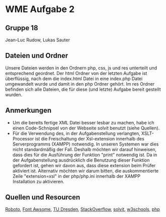 # WME Aufgabe 2

## Gruppe 18
Jean-Luc Rudow, 
Lukas Sauter

## Dateien und Ordner
Unsere Dateien werden in den Ordnern php, css, js und res unterteilt und entsprechend geordnet. Der html Ordner von der letzten Aufgabe ist überflüssig, nach dem die index.html Datei in eine index.php Datei umgewandelt wurde und damit in den php Ordner gehört.
Im res Ordner befinden sich alle Dateien, die für diese (und letzte) Aufgabe bereit gestellt wurden.

## Anmerkungen
* Um die bereits fertige XML Datei besser lesbar zu machen, habe ich einen Code-Schnipsel von der Webseite solvit benutzt (siehe Quellen).
* Für die Verwendung des, in der Aufgabenstellung verlangten, XSLT-Processor ist die Freischaltung der Xsl-extension innerhalb des Serverprogramms (XAMPP) notwendig. In unseren Systemen war dies nicht standardmäßig der Fall. Deshalb möchten wir darauf hinweisen, dass dies für die Ausführung der Funktion "print" notwendig ist. Da in der Aufgabenstellung ausdrücklich die Benutzung dieser Funktion gefordert ist, gehen wir davon aus, dass diese extension beim Prüfer aktiviert ist. Alternativ möchten wir darum bitten, die auskommentierte Zeile "extension=xsl" in der php/php.ini innerhalb der XAMPP Installation zu aktivieren.

 
## Quellen und Resourcen
[Roboto](https://fonts.googleapis.com/css?family=Roboto), 
[Font Awsome](https://use.fontawesome.com/releases/v5.4.1/css/all.css), 
[TU Dresden](https://mt.inf.tu-dresden.de/study/teaching/ws_18-19/wme_18-19/ueb-wme_18-19/), 
[StackOverflow](https://stackoverflow.com/questions/10181054/process-csv-into-array-with-column-headings-for-key), 
[solvit](https://solvit.io/8e2132e), 
[w3schools](https://www.w3schools.com/xml/xsl_intro.asp),
[php](http://php.net/manual/de/xsltprocessor.construct.php)
